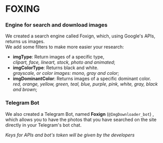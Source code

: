# **FOXING** 
### **Engine for search and download images**
We created a search engine called Foxign,
which, using Google's APIs, returns us images.     
We add some filters to make more easier your research:
 - **imgType**: Return images of a specific type,  
 _clipart, face, lineart, stock, photo and animated_; 
 - **imgColorType**: Returns black and white.  
  _grayscale, or color images: mono, gray and color_; 
 - **imgDominantColor**: Returns images of a specific dominant color.  
 _red, orange, yellow, green, teal, blue, purple, pink, white, gray, black and brown_;  

### **Telegram Bot**  
  We also created a Telegram Bot, named **Foxign** (`@ImgDownloader_bot`) ,   
  which allows you to have the photos that you have searched on the site  
  directly in your Telegram's bot chat.  
  
  
  _Keys for APIs and bot's token will be given by the developers_
